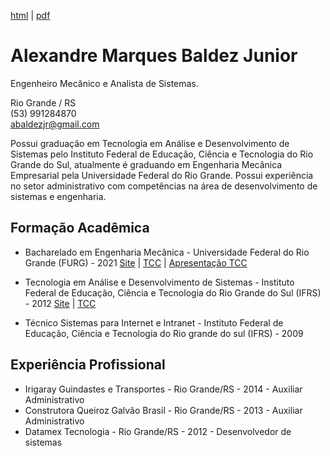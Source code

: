 [html](https://abaldezjr.github.io/abaldezjr/curriculo.html) | [pdf](https://abaldezjr.github.io/abaldezjr/curriculo.pdf)
# Alexandre Marques Baldez Junior
Engenheiro Mecânico e Analista de Sistemas.

Rio Grande / RS <br>
(53) 991284870 <br>
abaldezjr@gmail.com

Possui graduação em Tecnologia em Análise e Desenvolvimento de Sistemas pelo Instituto Federal de Educação, Ciência e Tecnologia do Rio Grande do Sul, atualmente é graduando em Engenharia Mecânica Empresarial pela Universidade Federal do Rio Grande. Possui experiência no setor administrativo com competências na área de desenvolvimento de sistemas e engenharia.
## Formação Acadêmica 
* Bacharelado em Engenharia Mecânica - Universidade Federal do Rio Grande (FURG) - 2021 [Site](https://ee.furg.br/graduacao/engenharia-mecanica-empresarial) | [TCC](https://abaldezjr.github.io/abaldezjr/tcc.pdf) | [Apresentação TCC](https://abaldezjr.github.io/abaldezjr/apresentacao-tcc.pdf)

* Tecnologia em Análise e Desenvolvimento de Sistemas - Instituto Federal de Educação, Ciência e Tecnologia do Rio Grande do Sul (IFRS) - 2012 [Site](http://divcomp.riogrande.ifrs.edu.br/superior) | [TCC](https://abaldezjr.github.io/abaldezjr/tcctads.pdf)

* Técnico Sistemas para Internet e Intranet - Instituto Federal de Educação, Ciência e Tecnologia do Rio grande do sul (IFRS) - 2009

## Experiência Profissional
* Irigaray Guindastes e Transportes - Rio Grande/RS - 2014 - Auxiliar Administrativo
* Construtora Queiroz Galvão Brasil - Rio Grande/RS - 2013 - Auxiliar Administrativo
* Datamex Tecnologia - Rio Grande/RS - 2012 - Desenvolvedor de sistemas 